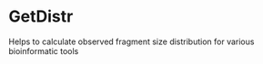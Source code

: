 GetDistr
========

Helps to calculate observed fragment size distribution for various bioinformatic tools
